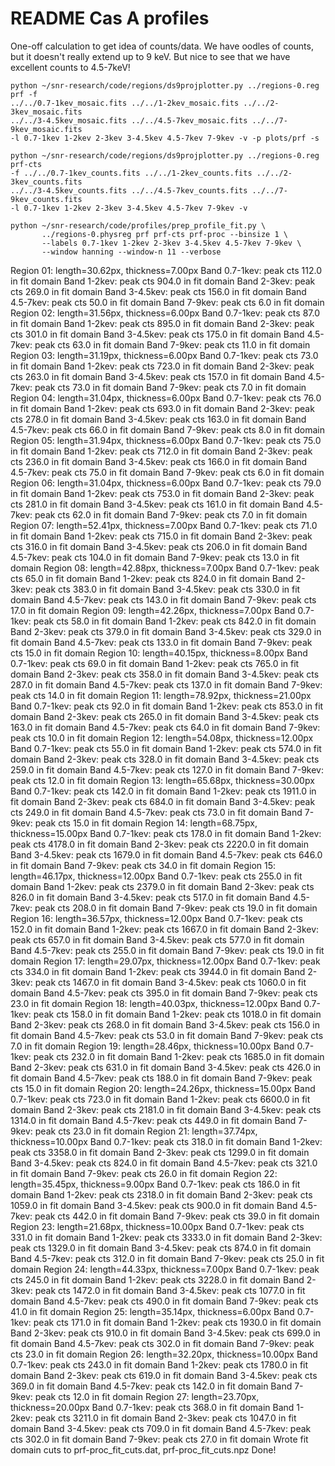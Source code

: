 README Cas A profiles
=====================

One-off calculation to get idea of counts/data.  We have oodles of counts, but
it doesn't really extend up to 9 keV.  But nice to see that we have excellent
counts to 4.5-7keV!

    python ~/snr-research/code/regions/ds9projplotter.py ../regions-0.reg prf -f
    ../../0.7-1kev_mosaic.fits ../../1-2kev_mosaic.fits ../../2-3kev_mosaic.fits
    ../../3-4.5kev_mosaic.fits ../../4.5-7kev_mosaic.fits ../../7-9kev_mosaic.fits
    -l 0.7-1kev 1-2kev 2-3kev 3-4.5kev 4.5-7kev 7-9kev -v -p plots/prf -s

    python ~/snr-research/code/regions/ds9projplotter.py ../regions-0.reg prf-cts
    -f ../../0.7-1kev_counts.fits ../../1-2kev_counts.fits ../../2-3kev_counts.fits
    ../../3-4.5kev_counts.fits ../../4.5-7kev_counts.fits ../../7-9kev_counts.fits
    -l 0.7-1kev 1-2kev 2-3kev 3-4.5kev 4.5-7kev 7-9kev -v

    python ~/snr-research/code/profiles/prep_profile_fit.py \
           ../regions-0.physreg prf prf-cts prf-proc --binsize 1 \
           --labels 0.7-1kev 1-2kev 2-3kev 3-4.5kev 4.5-7kev 7-9kev \
           --window hanning --window-n 11 --verbose


Region 01: length=30.62px, thickness=7.00px
  Band 0.7-1kev: peak cts 112.0 in fit domain
  Band 1-2kev: peak cts 904.0 in fit domain
  Band 2-3kev: peak cts 269.0 in fit domain
  Band 3-4.5kev: peak cts 156.0 in fit domain
  Band 4.5-7kev: peak cts 50.0 in fit domain
  Band 7-9kev: peak cts 6.0 in fit domain
Region 02: length=31.56px, thickness=6.00px
  Band 0.7-1kev: peak cts 87.0 in fit domain
  Band 1-2kev: peak cts 895.0 in fit domain
  Band 2-3kev: peak cts 301.0 in fit domain
  Band 3-4.5kev: peak cts 175.0 in fit domain
  Band 4.5-7kev: peak cts 63.0 in fit domain
  Band 7-9kev: peak cts 11.0 in fit domain
Region 03: length=31.19px, thickness=6.00px
  Band 0.7-1kev: peak cts 73.0 in fit domain
  Band 1-2kev: peak cts 723.0 in fit domain
  Band 2-3kev: peak cts 263.0 in fit domain
  Band 3-4.5kev: peak cts 157.0 in fit domain
  Band 4.5-7kev: peak cts 73.0 in fit domain
  Band 7-9kev: peak cts 7.0 in fit domain
Region 04: length=31.04px, thickness=6.00px
  Band 0.7-1kev: peak cts 76.0 in fit domain
  Band 1-2kev: peak cts 693.0 in fit domain
  Band 2-3kev: peak cts 278.0 in fit domain
  Band 3-4.5kev: peak cts 163.0 in fit domain
  Band 4.5-7kev: peak cts 66.0 in fit domain
  Band 7-9kev: peak cts 8.0 in fit domain
Region 05: length=31.94px, thickness=6.00px
  Band 0.7-1kev: peak cts 75.0 in fit domain
  Band 1-2kev: peak cts 712.0 in fit domain
  Band 2-3kev: peak cts 236.0 in fit domain
  Band 3-4.5kev: peak cts 166.0 in fit domain
  Band 4.5-7kev: peak cts 75.0 in fit domain
  Band 7-9kev: peak cts 6.0 in fit domain
Region 06: length=31.04px, thickness=6.00px
  Band 0.7-1kev: peak cts 79.0 in fit domain
  Band 1-2kev: peak cts 753.0 in fit domain
  Band 2-3kev: peak cts 281.0 in fit domain
  Band 3-4.5kev: peak cts 161.0 in fit domain
  Band 4.5-7kev: peak cts 62.0 in fit domain
  Band 7-9kev: peak cts 7.0 in fit domain
Region 07: length=52.41px, thickness=7.00px
  Band 0.7-1kev: peak cts 71.0 in fit domain
  Band 1-2kev: peak cts 715.0 in fit domain
  Band 2-3kev: peak cts 316.0 in fit domain
  Band 3-4.5kev: peak cts 206.0 in fit domain
  Band 4.5-7kev: peak cts 104.0 in fit domain
  Band 7-9kev: peak cts 13.0 in fit domain
Region 08: length=42.88px, thickness=7.00px
  Band 0.7-1kev: peak cts 65.0 in fit domain
  Band 1-2kev: peak cts 824.0 in fit domain
  Band 2-3kev: peak cts 383.0 in fit domain
  Band 3-4.5kev: peak cts 330.0 in fit domain
  Band 4.5-7kev: peak cts 143.0 in fit domain
  Band 7-9kev: peak cts 17.0 in fit domain
Region 09: length=42.26px, thickness=7.00px
  Band 0.7-1kev: peak cts 58.0 in fit domain
  Band 1-2kev: peak cts 842.0 in fit domain
  Band 2-3kev: peak cts 379.0 in fit domain
  Band 3-4.5kev: peak cts 329.0 in fit domain
  Band 4.5-7kev: peak cts 133.0 in fit domain
  Band 7-9kev: peak cts 15.0 in fit domain
Region 10: length=40.15px, thickness=8.00px
  Band 0.7-1kev: peak cts 69.0 in fit domain
  Band 1-2kev: peak cts 765.0 in fit domain
  Band 2-3kev: peak cts 358.0 in fit domain
  Band 3-4.5kev: peak cts 287.0 in fit domain
  Band 4.5-7kev: peak cts 137.0 in fit domain
  Band 7-9kev: peak cts 14.0 in fit domain
Region 11: length=78.92px, thickness=21.00px
  Band 0.7-1kev: peak cts 92.0 in fit domain
  Band 1-2kev: peak cts 853.0 in fit domain
  Band 2-3kev: peak cts 265.0 in fit domain
  Band 3-4.5kev: peak cts 163.0 in fit domain
  Band 4.5-7kev: peak cts 64.0 in fit domain
  Band 7-9kev: peak cts 10.0 in fit domain
Region 12: length=54.08px, thickness=12.00px
  Band 0.7-1kev: peak cts 55.0 in fit domain
  Band 1-2kev: peak cts 574.0 in fit domain
  Band 2-3kev: peak cts 328.0 in fit domain
  Band 3-4.5kev: peak cts 259.0 in fit domain
  Band 4.5-7kev: peak cts 127.0 in fit domain
  Band 7-9kev: peak cts 12.0 in fit domain
Region 13: length=65.68px, thickness=30.00px
  Band 0.7-1kev: peak cts 142.0 in fit domain
  Band 1-2kev: peak cts 1911.0 in fit domain
  Band 2-3kev: peak cts 684.0 in fit domain
  Band 3-4.5kev: peak cts 249.0 in fit domain
  Band 4.5-7kev: peak cts 73.0 in fit domain
  Band 7-9kev: peak cts 15.0 in fit domain
Region 14: length=68.75px, thickness=15.00px
  Band 0.7-1kev: peak cts 178.0 in fit domain
  Band 1-2kev: peak cts 4178.0 in fit domain
  Band 2-3kev: peak cts 2220.0 in fit domain
  Band 3-4.5kev: peak cts 1679.0 in fit domain
  Band 4.5-7kev: peak cts 646.0 in fit domain
  Band 7-9kev: peak cts 34.0 in fit domain
Region 15: length=46.17px, thickness=12.00px
  Band 0.7-1kev: peak cts 255.0 in fit domain
  Band 1-2kev: peak cts 2379.0 in fit domain
  Band 2-3kev: peak cts 826.0 in fit domain
  Band 3-4.5kev: peak cts 517.0 in fit domain
  Band 4.5-7kev: peak cts 208.0 in fit domain
  Band 7-9kev: peak cts 19.0 in fit domain
Region 16: length=36.57px, thickness=12.00px
  Band 0.7-1kev: peak cts 152.0 in fit domain
  Band 1-2kev: peak cts 1667.0 in fit domain
  Band 2-3kev: peak cts 657.0 in fit domain
  Band 3-4.5kev: peak cts 577.0 in fit domain
  Band 4.5-7kev: peak cts 255.0 in fit domain
  Band 7-9kev: peak cts 19.0 in fit domain
Region 17: length=29.07px, thickness=12.00px
  Band 0.7-1kev: peak cts 334.0 in fit domain
  Band 1-2kev: peak cts 3944.0 in fit domain
  Band 2-3kev: peak cts 1467.0 in fit domain
  Band 3-4.5kev: peak cts 1060.0 in fit domain
  Band 4.5-7kev: peak cts 395.0 in fit domain
  Band 7-9kev: peak cts 23.0 in fit domain
Region 18: length=40.03px, thickness=12.00px
  Band 0.7-1kev: peak cts 158.0 in fit domain
  Band 1-2kev: peak cts 1018.0 in fit domain
  Band 2-3kev: peak cts 268.0 in fit domain
  Band 3-4.5kev: peak cts 156.0 in fit domain
  Band 4.5-7kev: peak cts 53.0 in fit domain
  Band 7-9kev: peak cts 7.0 in fit domain
Region 19: length=28.46px, thickness=10.00px
  Band 0.7-1kev: peak cts 232.0 in fit domain
  Band 1-2kev: peak cts 1685.0 in fit domain
  Band 2-3kev: peak cts 631.0 in fit domain
  Band 3-4.5kev: peak cts 426.0 in fit domain
  Band 4.5-7kev: peak cts 188.0 in fit domain
  Band 7-9kev: peak cts 15.0 in fit domain
Region 20: length=24.26px, thickness=15.00px
  Band 0.7-1kev: peak cts 723.0 in fit domain
  Band 1-2kev: peak cts 6600.0 in fit domain
  Band 2-3kev: peak cts 2181.0 in fit domain
  Band 3-4.5kev: peak cts 1314.0 in fit domain
  Band 4.5-7kev: peak cts 449.0 in fit domain
  Band 7-9kev: peak cts 23.0 in fit domain
Region 21: length=37.74px, thickness=10.00px
  Band 0.7-1kev: peak cts 318.0 in fit domain
  Band 1-2kev: peak cts 3358.0 in fit domain
  Band 2-3kev: peak cts 1299.0 in fit domain
  Band 3-4.5kev: peak cts 824.0 in fit domain
  Band 4.5-7kev: peak cts 321.0 in fit domain
  Band 7-9kev: peak cts 26.0 in fit domain
Region 22: length=35.45px, thickness=9.00px
  Band 0.7-1kev: peak cts 186.0 in fit domain
  Band 1-2kev: peak cts 2318.0 in fit domain
  Band 2-3kev: peak cts 1059.0 in fit domain
  Band 3-4.5kev: peak cts 900.0 in fit domain
  Band 4.5-7kev: peak cts 442.0 in fit domain
  Band 7-9kev: peak cts 39.0 in fit domain
Region 23: length=21.68px, thickness=10.00px
  Band 0.7-1kev: peak cts 331.0 in fit domain
  Band 1-2kev: peak cts 3333.0 in fit domain
  Band 2-3kev: peak cts 1329.0 in fit domain
  Band 3-4.5kev: peak cts 874.0 in fit domain
  Band 4.5-7kev: peak cts 312.0 in fit domain
  Band 7-9kev: peak cts 25.0 in fit domain
Region 24: length=44.33px, thickness=7.00px
  Band 0.7-1kev: peak cts 245.0 in fit domain
  Band 1-2kev: peak cts 3228.0 in fit domain
  Band 2-3kev: peak cts 1472.0 in fit domain
  Band 3-4.5kev: peak cts 1077.0 in fit domain
  Band 4.5-7kev: peak cts 490.0 in fit domain
  Band 7-9kev: peak cts 41.0 in fit domain
Region 25: length=35.14px, thickness=6.00px
  Band 0.7-1kev: peak cts 171.0 in fit domain
  Band 1-2kev: peak cts 1930.0 in fit domain
  Band 2-3kev: peak cts 910.0 in fit domain
  Band 3-4.5kev: peak cts 699.0 in fit domain
  Band 4.5-7kev: peak cts 302.0 in fit domain
  Band 7-9kev: peak cts 23.0 in fit domain
Region 26: length=32.20px, thickness=10.00px
  Band 0.7-1kev: peak cts 243.0 in fit domain
  Band 1-2kev: peak cts 1780.0 in fit domain
  Band 2-3kev: peak cts 619.0 in fit domain
  Band 3-4.5kev: peak cts 369.0 in fit domain
  Band 4.5-7kev: peak cts 142.0 in fit domain
  Band 7-9kev: peak cts 12.0 in fit domain
Region 27: length=23.70px, thickness=20.00px
  Band 0.7-1kev: peak cts 368.0 in fit domain
  Band 1-2kev: peak cts 3211.0 in fit domain
  Band 2-3kev: peak cts 1047.0 in fit domain
  Band 3-4.5kev: peak cts 709.0 in fit domain
  Band 4.5-7kev: peak cts 302.0 in fit domain
  Band 7-9kev: peak cts 27.0 in fit domain
Wrote fit domain cuts to prf-proc_fit_cuts.dat, prf-proc_fit_cuts.npz
Done!

